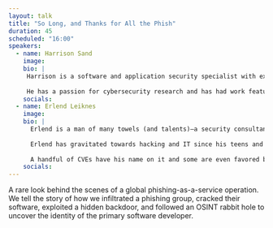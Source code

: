 ```yaml
---
layout: talk
title: "So Long, and Thanks for All the Phish"
duration: 45
scheduled: "16:00"
speakers: 
  - name: Harrison Sand
    image: 
    bio: |
     Harrison is a software and application security specialist with experience in embedded devices and IoT. He has worked closely with penetration testing, incident response, embedded security, and vulnerability management. 
     
     He has a passion for cybersecurity research and has had work featured in publications such as TechCrunch, PC Magazine, The Register, Ars Technica, Hackaday, Aftenposten, and NRK.
    socials:
  - name: Erlend Leiknes
    image: 
    bio: |
      Erlend is a man of many towels (and talents)—a security consultant and retired bus driver, electrical engineer, and masters degree in technical societal safety. 
      
      Erlend has gravitated towards hacking and IT since his teens and spent more than a decade at mnemonic as a security consultant, where he performs penetration testing, red teaming and conducts security research. 
      
      A handful of CVEs have his name on it and some are even favored by the usual APTs—and in the spirit of Douglas Adams, there's no need to panic.
    socials:
---
```

A rare look behind the scenes of a global phishing-as-a-service operation. We tell the story of how we infiltrated a phishing group, cracked their software, exploited a hidden backdoor, and followed an OSINT rabbit hole to uncover the identity of the primary software developer.